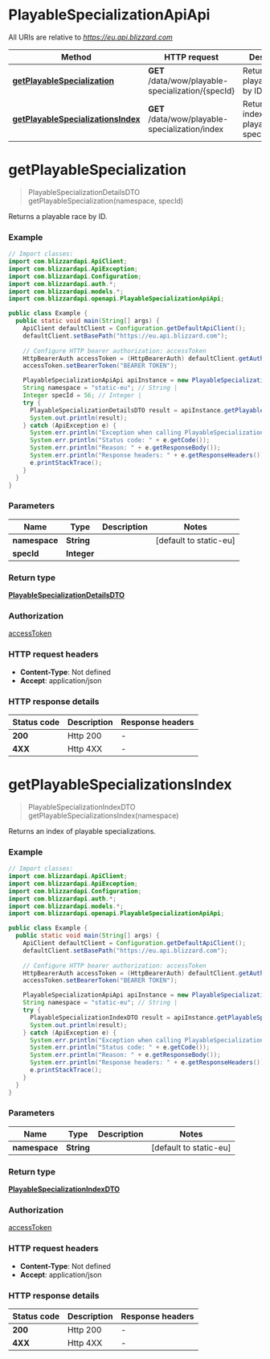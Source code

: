# PlayableSpecializationApiApi

All URIs are relative to *https://eu.api.blizzard.com*

| Method | HTTP request | Description |
|------------- | ------------- | -------------|
| [**getPlayableSpecialization**](PlayableSpecializationApiApi.md#getPlayableSpecialization) | **GET** /data/wow/playable-specialization/{specId} | Returns a playable race by ID. |
| [**getPlayableSpecializationsIndex**](PlayableSpecializationApiApi.md#getPlayableSpecializationsIndex) | **GET** /data/wow/playable-specialization/index | Returns an index of playable specializations. |


<a id="getPlayableSpecialization"></a>
# **getPlayableSpecialization**
> PlayableSpecializationDetailsDTO getPlayableSpecialization(namespace, specId)

Returns a playable race by ID.

### Example
```java
// Import classes:
import com.blizzardapi.ApiClient;
import com.blizzardapi.ApiException;
import com.blizzardapi.Configuration;
import com.blizzardapi.auth.*;
import com.blizzardapi.models.*;
import com.blizzardapi.openapi.PlayableSpecializationApiApi;

public class Example {
  public static void main(String[] args) {
    ApiClient defaultClient = Configuration.getDefaultApiClient();
    defaultClient.setBasePath("https://eu.api.blizzard.com");
    
    // Configure HTTP bearer authorization: accessToken
    HttpBearerAuth accessToken = (HttpBearerAuth) defaultClient.getAuthentication("accessToken");
    accessToken.setBearerToken("BEARER TOKEN");

    PlayableSpecializationApiApi apiInstance = new PlayableSpecializationApiApi(defaultClient);
    String namespace = "static-eu"; // String | 
    Integer specId = 56; // Integer | 
    try {
      PlayableSpecializationDetailsDTO result = apiInstance.getPlayableSpecialization(namespace, specId);
      System.out.println(result);
    } catch (ApiException e) {
      System.err.println("Exception when calling PlayableSpecializationApiApi#getPlayableSpecialization");
      System.err.println("Status code: " + e.getCode());
      System.err.println("Reason: " + e.getResponseBody());
      System.err.println("Response headers: " + e.getResponseHeaders());
      e.printStackTrace();
    }
  }
}
```

### Parameters

| Name | Type | Description  | Notes |
|------------- | ------------- | ------------- | -------------|
| **namespace** | **String**|  | [default to static-eu] |
| **specId** | **Integer**|  | |

### Return type

[**PlayableSpecializationDetailsDTO**](PlayableSpecializationDetailsDTO.md)

### Authorization

[accessToken](../README.md#accessToken)

### HTTP request headers

 - **Content-Type**: Not defined
 - **Accept**: application/json

### HTTP response details
| Status code | Description | Response headers |
|-------------|-------------|------------------|
| **200** | Http 200 |  -  |
| **4XX** | Http 4XX |  -  |

<a id="getPlayableSpecializationsIndex"></a>
# **getPlayableSpecializationsIndex**
> PlayableSpecializationIndexDTO getPlayableSpecializationsIndex(namespace)

Returns an index of playable specializations.

### Example
```java
// Import classes:
import com.blizzardapi.ApiClient;
import com.blizzardapi.ApiException;
import com.blizzardapi.Configuration;
import com.blizzardapi.auth.*;
import com.blizzardapi.models.*;
import com.blizzardapi.openapi.PlayableSpecializationApiApi;

public class Example {
  public static void main(String[] args) {
    ApiClient defaultClient = Configuration.getDefaultApiClient();
    defaultClient.setBasePath("https://eu.api.blizzard.com");
    
    // Configure HTTP bearer authorization: accessToken
    HttpBearerAuth accessToken = (HttpBearerAuth) defaultClient.getAuthentication("accessToken");
    accessToken.setBearerToken("BEARER TOKEN");

    PlayableSpecializationApiApi apiInstance = new PlayableSpecializationApiApi(defaultClient);
    String namespace = "static-eu"; // String | 
    try {
      PlayableSpecializationIndexDTO result = apiInstance.getPlayableSpecializationsIndex(namespace);
      System.out.println(result);
    } catch (ApiException e) {
      System.err.println("Exception when calling PlayableSpecializationApiApi#getPlayableSpecializationsIndex");
      System.err.println("Status code: " + e.getCode());
      System.err.println("Reason: " + e.getResponseBody());
      System.err.println("Response headers: " + e.getResponseHeaders());
      e.printStackTrace();
    }
  }
}
```

### Parameters

| Name | Type | Description  | Notes |
|------------- | ------------- | ------------- | -------------|
| **namespace** | **String**|  | [default to static-eu] |

### Return type

[**PlayableSpecializationIndexDTO**](PlayableSpecializationIndexDTO.md)

### Authorization

[accessToken](../README.md#accessToken)

### HTTP request headers

 - **Content-Type**: Not defined
 - **Accept**: application/json

### HTTP response details
| Status code | Description | Response headers |
|-------------|-------------|------------------|
| **200** | Http 200 |  -  |
| **4XX** | Http 4XX |  -  |

